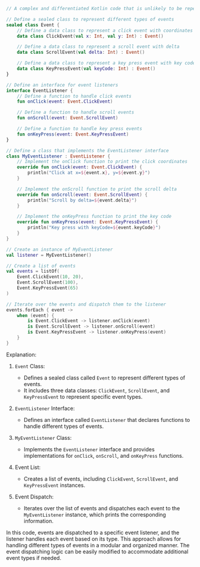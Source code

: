 ```kotlin
// A complex and differentiated Kotlin code that is unlikely to be repeated again

// Define a sealed class to represent different types of events
sealed class Event {
    // Define a data class to represent a click event with coordinates
    data class ClickEvent(val x: Int, val y: Int) : Event()

    // Define a data class to represent a scroll event with delta
    data class ScrollEvent(val delta: Int) : Event()

    // Define a data class to represent a key press event with key code
    data class KeyPressEvent(val keyCode: Int) : Event()
}

// Define an interface for event listeners
interface EventListener {
    // Define a function to handle click events
    fun onClick(event: Event.ClickEvent)

    // Define a function to handle scroll events
    fun onScroll(event: Event.ScrollEvent)

    // Define a function to handle key press events
    fun onKeyPress(event: Event.KeyPressEvent)
}

// Define a class that implements the EventListener interface
class MyEventListener : EventListener {
    // Implement the onClick function to print the click coordinates
    override fun onClick(event: Event.ClickEvent) {
        println("Click at x=${event.x}, y=${event.y}")
    }

    // Implement the onScroll function to print the scroll delta
    override fun onScroll(event: Event.ScrollEvent) {
        println("Scroll by delta=${event.delta}")
    }

    // Implement the onKeyPress function to print the key code
    override fun onKeyPress(event: Event.KeyPressEvent) {
        println("Key press with keyCode=${event.keyCode}")
    }
}

// Create an instance of MyEventListener
val listener = MyEventListener()

// Create a list of events
val events = listOf(
    Event.ClickEvent(10, 20),
    Event.ScrollEvent(100),
    Event.KeyPressEvent(65)
)

// Iterate over the events and dispatch them to the listener
events.forEach { event ->
    when (event) {
        is Event.ClickEvent -> listener.onClick(event)
        is Event.ScrollEvent -> listener.onScroll(event)
        is Event.KeyPressEvent -> listener.onKeyPress(event)
    }
}

```

Explanation:

1. `Event` Class:
    - Defines a sealed class called `Event` to represent different types of events.
    - It includes three data classes: `ClickEvent`, `ScrollEvent`, and `KeyPressEvent` to represent specific event types.

2. `EventListener` Interface:
    - Defines an interface called `EventListener` that declares functions to handle different types of events.

3. `MyEventListener` Class:
    - Implements the `EventListener` interface and provides implementations for `onClick`, `onScroll`, and `onKeyPress` functions.

4. Event List:
    - Creates a list of events, including `ClickEvent`, `ScrollEvent`, and `KeyPressEvent` instances.

5. Event Dispatch:
    - Iterates over the list of events and dispatches each event to the `MyEventListener` instance, which prints the corresponding information.

In this code, events are dispatched to a specific event listener, and the listener handles each event based on its type. This approach allows for handling different types of events in a modular and organized manner. The event dispatching logic can be easily modified to accommodate additional event types if needed.